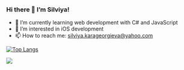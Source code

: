 
### Hi there 👋 I’m Silviya!
- 🌱 I’m currently learning web development with C# and JavaScript
- 👀 I’m interested in iOS development
- 📫 How to reach me: silviya.karageorgieva@yahoo.com


[![Top Langs](https://github-readme-stats.vercel.app/api/top-langs/?username=silviyakarageorgiev&layout=compact)](https://github.com/SilviyaKarageorgiev/silviyakarageorgiev/edit/main/README.md)

![](https://komarev.com/ghpvc/?username=SilviyaKarageorgiev)
